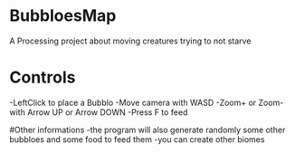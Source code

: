 # BubbloesMap
A Processing project about moving creatures trying to not starve

# Controls
-LeftClick to place a Bubblo
-Move camera with WASD
-Zoom+ or Zoom- with Arrow UP or Arrow DOWN
-Press F to feed

#Other informations
-the program will also generate randomly some other bubbloes and some food to feed them
-you can create other biomes

